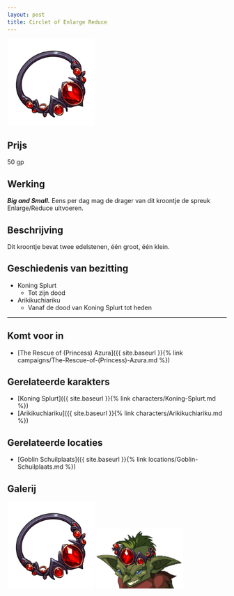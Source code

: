 ```yaml
---
layout: post
title: Circlet of Enlarge Reduce
---
```


<img src="../images/Circlet of Enlarge Reduce.png" alt="Circlet of Enlarge Reduce" width=200>

## Prijs
50 gp

## Werking
<b><i>Big and Small.</i></b> Eens per dag mag de drager van dit kroontje de spreuk Enlarge/Reduce uitvoeren.

## Beschrijving
Dit kroontje bevat twee edelstenen, één groot, één klein.

## Geschiedenis van bezitting
* Koning Splurt
  * Tot zijn dood
* Arikikuchiariku
  * Vanaf de dood van Koning Splurt tot heden

---

## Komt voor in
* [The Rescue of (Princess) Azura]({{ site.baseurl }}{% link campaigns/The-Rescue-of-(Princess)-Azura.md %})

## Gerelateerde karakters
* [Koning Splurt]({{ site.baseurl }}{% link characters/Koning-Splurt.md %})
* [Arikikuchiariku]({{ site.baseurl }}{% link characters/Arikikuchiariku.md %})

## Gerelateerde locaties
* [Goblin Schuilplaats]({{ site.baseurl }}{% link locations/Goblin-Schuilplaats.md %})

## Galerij
<img src="../images/Circlet of Enlarge Reduce.png" alt="Circlet of Enlarge Reduce" width=200>

<img src="../images/Koning Splurt.png" alt="Koning Splurt die het kroontje draagt" width=200>
